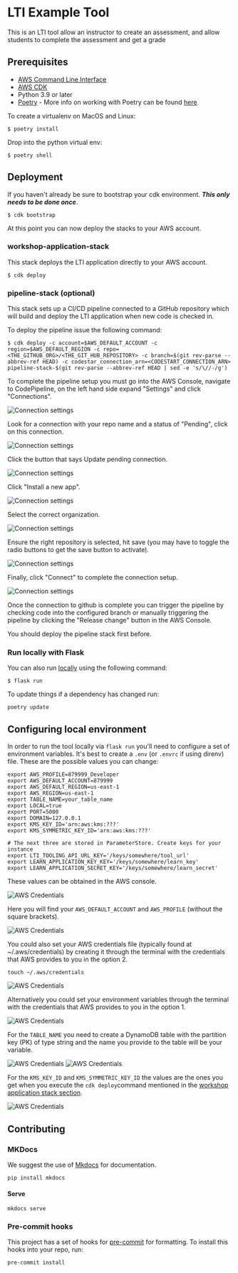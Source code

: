 # LTI Example Tool

This is an LTI tool allow an instructor to create an assessment, and allow students to complete the assessment and get a grade

## Prerequisites

- [AWS Command Line Interface](https://aws.amazon.com/cli/)
- [AWS CDK](https://docs.aws.amazon.com/cdk/latest/guide/getting_started.html#getting_started_install)
- Python 3.9 or later
- [Poetry](https://python-poetry.org/docs/) - More info on working with Poetry can be found [here](./docs/POETRY.md)

To create a virtualenv on MacOS and Linux:

```
$ poetry install
```

Drop into the python virtual env:

```
$ poetry shell
```

## Deployment

If you haven't already be sure to bootstrap your cdk environment. ***This only needs to be done once***.

```
$ cdk bootstrap
```

At this point you can now deploy the stacks to your AWS account.

### workshop-application-stack

This stack deploys the LTI application directly to your AWS account.

```
$ cdk deploy 
```

### pipeline-stack (optional)

This stack sets up a CI/CD pipeline connected to a GitHub repository which will build and deploy the LTI application when new code is checked in.

To deploy the pipeline issue the following command:

```
$ cdk deploy -c account=$AWS_DEFAULT_ACCOUNT -c region=$AWS_DEFAULT_REGION -c repo=<THE_GITHUB_ORG>/<THE_GIT_HUB_REPOSITORY> -c branch=$(git rev-parse --abbrev-ref HEAD) -c codestar_connection_arn=<CODESTART_CONNECTION_ARN> pipeline-stack-$(git rev-parse --abbrev-ref HEAD | sed -e 's/\//-/g')
```

To complete the pipeline setup you must go into the AWS Console, navigate to CodePipeline, on the left hand side expand "Settings" and click "Connections".

![Connection settings](docs/images/connections01.png)

Look for a connection with your repo name and a status of "Pending", click on this connection.

![Connection settings](docs/images/connections02.png)

Click the button that says Update pending connection.

![Connection settings](docs/images/connections03.png)

Click "Install a new app".

![Connection settings](docs/images/connections04.png)

Select the correct organization.

![Connection settings](docs/images/connections05.png)

Ensure the right repository is selected, hit save (you may have to toggle the radio buttons to get the save button to activate).

![Connection settings](docs/images/connections06.png)

Finally, click "Connect" to complete the connection setup.

![Connection settings](docs/images/connections07.png)

Once the connection to github is complete you can trigger the pipeline by checking code into the configured branch or manually triggering the pipeline by clicking the "Release change" button in the AWS Console.

You should deploy the pipeline stack first before.

### Run locally with Flask

You can also run [locally](#configuring-local-environment) using the following command:

```
$ flask run
```

To update things if a dependency has changed run:

```
poetry update
```

## Configuring local environment

In order to run the tool locally via `flask run` you'll need to configure a set of environment variables. It's best 
to create a `.env` (or `.envrc` if using direnv) file.
These are the possible values you can change:

````
export AWS_PROFILE=879999_Developer
export AWS_DEFAULT_ACCOUNT=879999
export AWS_DEFAULT_REGION=us-east-1
export AWS_REGION=us-east-1
export TABLE_NAME=your_table_name
export LOCAL=true
export PORT=5000
export DOMAIN=127.0.0.1
export KMS_KEY_ID='arn:aws:kms:???'
export KMS_SYMMETRIC_KEY_ID='arn:aws:kms:???'

# The next three are stored in ParameterStore. Create keys for your instance
export LTI_TOOLING_API_URL_KEY='/keys/somewhere/tool_url'
export LEARN_APPLICATION_KEY_KEY='/keys/somewhere/learn_key'
export LEARN_APPLICATION_SECRET_KEY='/keys/somewhere/learn_secret'
````

These values can be obtained in the AWS console.

![AWS Credentials](docs/images/aws-credentials01.png)

Here you will find your `AWS_DEFAULT_ACCOUNT` and `AWS_PROFILE` (without the square brackets).

![AWS Credentials](docs/images/aws-credentials02.png)

You could also set your AWS credentials file (typically found at ~/.aws/credentials) by creating it through the terminal
with the credentials that AWS provides to you in the option 2.

```
touch ~/.aws/credentials
```

![AWS Credentials](docs/images/aws-credentials03.png)

Alternatively you could set your environment variables through the terminal with the credentials that AWS provides to you in the option 1.

![AWS Credentials](docs/images/aws-credentials04.png)

For the `TABLE_NAME` you need to create a DynamoDB table with the partition key (PK) of type string and the name you provide
to the table will be your variable.

![AWS Credentials](docs/images/aws-credentials05.png)
![AWS Credentials](docs/images/aws-credentials06.png)

For the `KMS_KEY_ID` and `KMS_SYMMETRIC_KEY_ID` the values are the ones you get when you execute the `cdk deploy`command 
mentioned in the [workshop application stack section](#workshop-application-stack).

![AWS Credentials](docs/images/aws-credentials07.png)

## Contributing

### MKDocs

We suggest the use of [Mkdocs](https://www.mkdocs.org/getting-started/) for documentation.

```
pip install mkdocs
```

#### Serve

```
mkdocs serve
```

### Pre-commit hooks

This project has a set of hooks for [pre-commit](https://pre-commit.com/) for formatting.
To install this hooks into your repo, run:

```
pre-commit install
```
